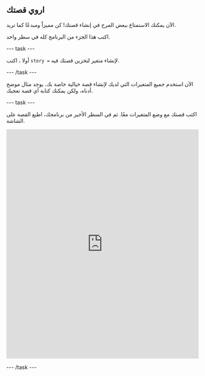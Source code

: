 ## اروي قصتك

الآن يمكنك الاستمتاع ببعض المرح في إنشاء قصتك! كن مميزاً ومبدعًا كما تريد.

اكتب هذا الجزء من البرنامج كله في سطر واحد.

--- task ---

أولا ، اكتب `story =` لإنشاء متغير لتخزين قصتك فيه.

--- /task ---

الآن استخدم جميع المتغيرات التي لديك لإنشاء قصة خيالية خاصة بك. يوجد مثال موضح أدناه، ولكن يمكنك كتابة أي قصة تعجبك.

--- task ---

اكتب قصتك مع وضع المتغيرات معًا. ثم في السطر الأخير من برنامجك، اطبع القصة على الشاشة. 
<iframe src="https://trinket.io/embed/python/eacc6f8da8" width="100%" height="600" frameborder="0" marginwidth="0" marginheight="0" allowfullscreen mark="crwd-mark"></iframe> 

--- /task ---